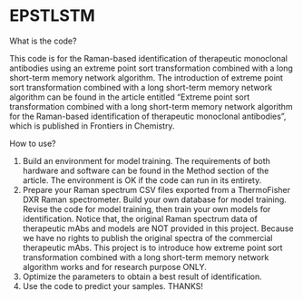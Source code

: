 # EPSTLSTM
What is the code?

This code is for the Raman-based identification of therapeutic monoclonal antibodies using an extreme point sort transformation combined with a long short-term memory network algorithm. The introduction of extreme point sort transformation combined with a long short-term memory network algorithm can be found in the article entitled “Extreme point sort transformation combined with a long short-term memory network algorithm for the Raman-based identification of therapeutic monoclonal antibodies”, which is published in Frontiers in Chemistry.

How to use?
1.	Build an environment for model training. The requirements of both hardware and software can be found in the Method section of the article. The environment is OK if the code can run in its entirety.
2.	Prepare your Raman spectrum CSV files exported from a ThermoFisher DXR Raman spectrometer. Build your own database for model training. Revise the code for model training, then train your own models for identification. Notice that, the original Raman spectrum data of therapeutic mAbs and models are NOT provided in this project. Because we have no rights to publish the original spectra of the commercial therapeutic mAbs. This project is to introduce how extreme point sort transformation combined with a long short-term memory network algorithm works and for research purpose ONLY. 
3.	Optimize the parameters to obtain a best result of identification.
4.	Use the code to predict your samples.
THANKS!
